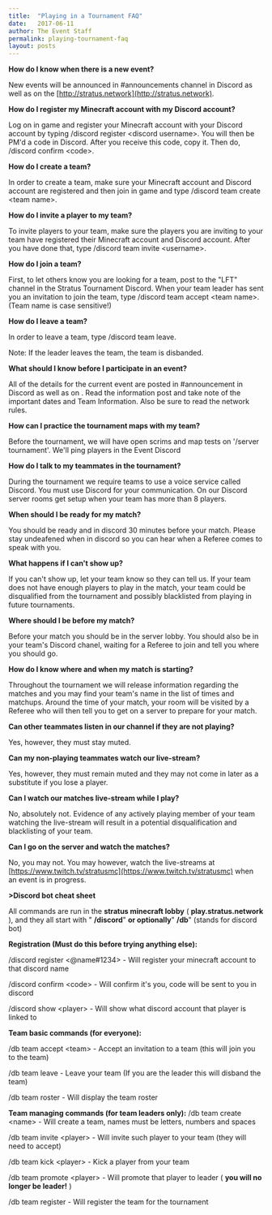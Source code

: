 ```yaml
---
title:  "Playing in a Tournament FAQ"
date:   2017-06-11
author: The Event Staff
permalink: playing-tournament-faq
layout: posts
---
```

**How do I know when there is a new event?**

New events will be announced in #announcements channel in Discord as well as on the [http://stratus.network](http://stratus.network).

**How do I register my Minecraft account with my Discord account?**

Log on in game and register your Minecraft account with your Discord account by typing /discord register &lt;discord username&gt;. You will then be PM&#39;d a code in Discord. After you receive this code, copy it. Then do, /discord confirm &lt;code&gt;.

**How do I create a team?**

In order to create a team, make sure your Minecraft account and Discord account are registered and then join in game and type /discord team create &lt;team name&gt;.

**How do I invite a player to my team?**

To invite players to your team, make sure the players you are inviting to your team have registered their Minecraft account and Discord account. After you have done that, type /discord team invite &lt;username&gt;.

**How do I join a team?**

First, to let others know you are looking for a team, post to the &quot;LFT&quot; channel in the Stratus Tournament Discord. When your team leader has sent you an invitation to join the team, type /discord team accept &lt;team name&gt;. (Team name is case sensitive!)

**How do I leave a team?**

In order to leave a team, type /discord team leave.

Note: If the leader leaves the team, the team is disbanded.

**What should I know before I participate in an event?**

All of the details for the current event are posted in #announcement in Discord as well as on [](http://stratus.network). Read the information post and take note of the important dates and Team Information. Also be sure to read the network rules.

**How can I practice the tournament maps with my team?**

Before the tournament, we will have open scrims and map tests on &#39;/server tournament&#39;. We&#39;ll ping players in the Event Discord

**How do I talk to my teammates in the tournament?**

During the tournament we require teams to use a voice service called Discord. You must use Discord for your communication. On our Discord server rooms get setup when your team has more than 8 players.

**When should I be ready for my match?**

You should be ready and in discord 30 minutes before your match. Please stay undeafened when in discord so you can hear when a Referee comes to speak with you.

**What happens if I can&#39;t show up?**

If you can&#39;t show up, let your team know so they can tell us. If your team does not have enough players to play in the match, your team could be disqualified from the tournament and possibly blacklisted from playing in future tournaments.

**Where should I be before my match?**

Before your match you should be in the server lobby. You should also be in your team&#39;s Discord chanel, waiting for a Referee to join and tell you where you should go.

**How do I know where and when my match is starting?**

Throughout the tournament we will release information regarding the matches and you may find your team&#39;s name in the list of times and matchups. Around the time of your match, your room will be visited by a Referee who will then tell you to get on a server to prepare for your match.

**Can other teammates listen in our channel if they are not playing?**

Yes, however, they must stay muted.

**Can my non-playing teammates watch our live-stream?**

Yes, however, they must remain muted and they may not come in later as a substitute if you lose a player.

**Can I watch our matches live-stream while I play?**

No, absolutely not. Evidence of any actively playing member of your team watching the live-stream will result in a potential disqualification and blacklisting of your team.

**Can I go on the server and watch the matches?**

No, you may not. You may however, watch the live-streams at [https://www.twitch.tv/stratusmc](https://www.twitch.tv/stratusmc) when an event is in progress.

**&gt;Discord bot cheat sheet**

All commands are run in the **stratus minecraft lobby** ( **play.stratus.network** ), and they all start with &quot; **/discord**&quot; **or optionally**&quot; **/db**&quot; (stands for discord bot)

**Registration (Must do this before trying anything else):**

/discord register &lt;@name#1234&gt;       - Will register your minecraft account to that discord name

/discord confirm &lt;code&gt;                      - Will confirm it&#39;s you, code will be sent to you in discord

/discord show &lt;player&gt;                       - Will show what discord account that player is linked to

**Team basic commands (for everyone):**

/db team accept &lt;team&gt;  - Accept an invitation to a team (this will join you to the team)

/db team leave                 - Leave your team (If you are the leader this will disband the team)

/db team roster                - Will display the team roster

**Team managing commands (for team leaders only):**
/db team create &lt;name&gt;      - Will create a team, names must be letters, numbers and spaces

/db team invite &lt;player&gt;      - Will invite such player to your team (they will need to accept)

/db team kick &lt;player&gt;        - Kick a player from your team

/db team promote &lt;player&gt; - Will promote that player to leader ( **you will no longer be leader!** )

/db team register                 - Will register the team for the tournament